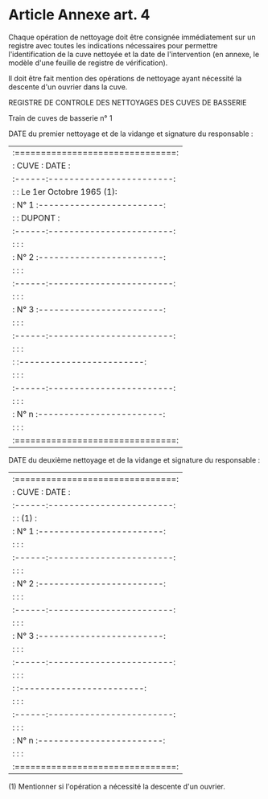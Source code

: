 # Article Annexe art. 4

Chaque opération de nettoyage doit être consignée immédiatement sur un registre avec toutes les indications nécessaires pour permettre l'identification de la cuve nettoyée et la date de l'intervention (en annexe, le modèle d'une feuille de registre de vérification).

Il doit être fait mention des opérations de nettoyage ayant nécessité la descente d'un ouvrier dans la cuve.

REGISTRE DE CONTROLE DES NETTOYAGES DES CUVES DE BASSERIE

Train de cuves de basserie n° 1

DATE du premier nettoyage et de la vidange et signature du responsable :

<table>
<tr>
<td> :===============================:</td>
</tr>
<tr>
<td> : CUVE :        DATE            :</td>
</tr>
<tr>
<td> :------:------------------------:</td>
</tr>
<tr>
<td> :      : Le 1er Octobre 1965 (1):</td>
</tr>
<tr>
<td> : N° 1 :------------------------:</td>
</tr>
<tr>
<td> :      : DUPONT                 :</td>
</tr>
<tr>
<td> :------:------------------------:</td>
</tr>
<tr>
<td> :      :                        :</td>
</tr>
<tr>
<td> : N° 2 :------------------------:</td>
</tr>
<tr>
<td> :      :                        :</td>
</tr>
<tr>
<td> :------:------------------------:</td>
</tr>
<tr>
<td> :      :                        :</td>
</tr>
<tr>
<td> : N° 3 :------------------------:</td>
</tr>
<tr>
<td> :      :                        :</td>
</tr>
<tr>
<td> :------:------------------------:</td>
</tr>
<tr>
<td> :      :                        :</td>
</tr>
<tr>
<td> :      :------------------------:</td>
</tr>
<tr>
<td> :      :                        :</td>
</tr>
<tr>
<td> :------:------------------------:</td>
</tr>
<tr>
<td> :      :                        :</td>
</tr>
<tr>
<td> : N° n :------------------------:</td>
</tr>
<tr>
<td> :      :                        :</td>
</tr>
<tr>
<td> :===============================:</td>
</tr>
</table>

DATE du deuxième nettoyage et de la vidange et signature du responsable :

<table>
<tr>
<td> :===============================:</td>
</tr>
<tr>
<td> : CUVE :        DATE            :</td>
</tr>
<tr>
<td> :------:------------------------:</td>
</tr>
<tr>
<td> :      :                   (1)  :</td>
</tr>
<tr>
<td> : N° 1 :------------------------:</td>
</tr>
<tr>
<td> :      :                        :</td>
</tr>
<tr>
<td> :------:------------------------:</td>
</tr>
<tr>
<td> :      :                        :</td>
</tr>
<tr>
<td> : N° 2 :------------------------:</td>
</tr>
<tr>
<td> :      :                        :</td>
</tr>
<tr>
<td> :------:------------------------:</td>
</tr>
<tr>
<td> :      :                        :</td>
</tr>
<tr>
<td> : N° 3 :------------------------:</td>
</tr>
<tr>
<td> :      :                        :</td>
</tr>
<tr>
<td> :------:------------------------:</td>
</tr>
<tr>
<td> :      :                        :</td>
</tr>
<tr>
<td> :      :------------------------:</td>
</tr>
<tr>
<td> :      :                        :</td>
</tr>
<tr>
<td> :------:------------------------:</td>
</tr>
<tr>
<td> :      :                        :</td>
</tr>
<tr>
<td> : N° n :------------------------:</td>
</tr>
<tr>
<td> :      :                        :</td>
</tr>
<tr>
<td> :===============================:</td>
</tr>
</table>

(1) Mentionner si l'opération a nécessité la descente d'un ouvrier.
